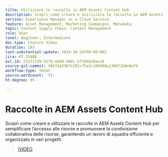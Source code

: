 ```yaml
---
title: Utilizzare le raccolte in AEM Assets Content Hub
description: Scopri come creare e utilizzare le raccolte in AEM Assets Content Hub per semplificare l’accesso alle risorse e promuovere la condivisione collaborativa delle risorse, garantendo un lavoro di squadra efficiente e organizzato in vari progetti.
version: Experience Manager as a Cloud Service
feature: Asset Management, Marketing Campaigns, Metadata
topic: Content Supply Chain, Content Management
role: User
level: Beginner, Intermediate
doc-type: Feature Video
duration: 183
last-substantial-update: 2024-10-24T00:00:00Z
jira: KT-15988
exl-id: 215f1199-5278-4a99-940c-5f395b20ae18
source-git-commit: 48433a5367c281cf5a1c106b08a1306f1b0e8ef4
workflow-type: tm+mt
source-wordcount: '71'
ht-degree: 0%

---
```


# Raccolte in AEM Assets Content Hub

Scopri come creare e utilizzare le raccolte in AEM Assets Content Hub per semplificare l’accesso alle risorse e promuovere la condivisione collaborativa delle risorse, garantendo un lavoro di squadra efficiente e organizzato in vari progetti.

>[!VIDEO](https://video.tv.adobe.com/v/3445308/?learn=on&captions=ita)

